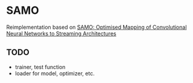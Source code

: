 # SAMO
Reimplementation based on [SAMO: Optimised Mapping of Convolutional Neural Networks to Streaming Architectures](https://arxiv.org/abs/2112.00170)

## TODO
- trainer, test function
- loader for model, optimizer, etc.